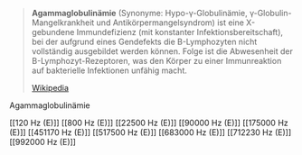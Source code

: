 > **Agammaglobulinämie** (Synonyme: Hypo-γ-Globulinämie, γ-Globulin-Mangelkrankheit und Antikörpermangelsyndrom) ist eine X-gebundene Immundefizienz (mit konstanter Infektionsbereitschaft), bei der aufgrund eines Gendefekts die B-Lymphozyten nicht vollständig ausgebildet werden können. Folge ist die Abwesenheit der B-Lymphozyt-Rezeptoren, was den Körper zu einer Immunreaktion auf bakterielle Infektionen unfähig macht.
>
> [Wikipedia](https://de.wikipedia.org/wiki/Agammaglobulin%C3%A4mie)

Agammaglobulinämie

[[120 Hz (E)]]
[[800 Hz (E)]]
[[22500 Hz (E)]]
[[90000 Hz (E)]]
[[175000 Hz (E)]]
[[451170 Hz (E)]]
[[517500 Hz (E)]]
[[683000 Hz (E)]]
[[712230 Hz (E)]]
[[992000 Hz (E)]]